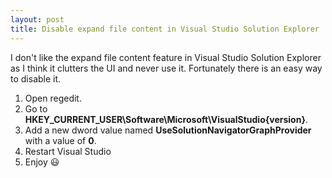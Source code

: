 ```yaml
---
layout: post
title: Disable expand file content in Visual Studio Solution Explorer
---
```


I don't like the expand file content feature in Visual Studio Solution Explorer as I think it clutters the UI and never use it.
Fortunately there is an easy way to disable it.

1. Open regedit.
2. Go to **HKEY_CURRENT_USER\Software\Microsoft\VisualStudio\{version}**.
3. Add a new dword value named **UseSolutionNavigatorGraphProvider** with a value of **0**.
4. Restart Visual Studio
5. Enjoy :smiley: